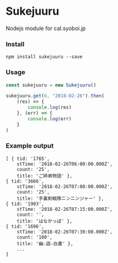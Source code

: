 # Sukejuuru
Nodejs module for cal.syoboi.jp

### Install

    npm install sukejuuru --save


### Usage

```js
const sukejuuru = new Sukejuuru()

sukejuuru.get(6, "2018-02-26").then(
    (res) => {
        console.log(res)
    }, (err) => {
        console.log(err)
    }
)
```
### Example output

    [ { tid: '1765',
        stTime: '2018-02-26T06:00:00.000Z',
        count: '25',
        title: 'ご姉弟物語' },
    { tid: '3666',
        stTime: '2018-02-26T07:00:00.000Z',
        count: '25',
        title: '手裏剣戦隊ニンニンジャー' },
    { tid: '1903',
        stTime: '2018-02-26T07:15:00.000Z',
        count: '',
        title: 'はなかっぱ' },
    { tid: '1696',
        stTime: '2018-02-26T07:30:00.000Z',
        count: '100',
        title: '幽☆遊☆白書' },
        ...
    ]